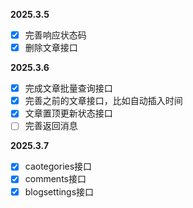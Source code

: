 **2025.3.5**

- [X]  完善响应状态码
- [X]  删除文章接口

**2025.3.6**

- [X]  完成文章批量查询接口
- [X]  完善之前的文章接口，比如自动插入时间
- [X]  文章置顶更新状态接口
- [ ]  完善返回消息

**2025.3.7**

- [X]  caotegories接口
- [X]  comments接口
- [X]  blogsettings接口
